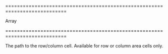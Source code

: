 <!--**
/*-------------------------------------------
    Auto-generated file. Do not modify.
-------------------------------------------

**-->
===========================================================================
<!--type-->Array<any><!--/type-->
===========================================================================

<!--shortDescription-->
The path to the row/column cell. Available for row or column area cells only.
<!--/shortDescription-->

<!--fullDescription-->

<!--/fullDescription-->